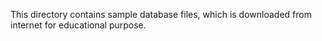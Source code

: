 This directory contains sample database files, which is downloaded from internet for educational purpose.

